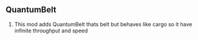 ## QuantumBelt
1. This mod adds QuantumBelt thats belt but behaves like cargo so it have infinite throughput and speed